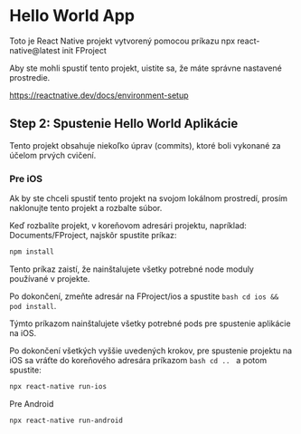 # Hello World App

Toto je React Native projekt vytvorený pomocou príkazu npx react-native@latest init FProject

Aby ste mohli spustiť tento projekt, uistite sa, že máte správne nastavené prostredie.

https://reactnative.dev/docs/environment-setup

## Step 2: Spustenie Hello World Aplikácie

Tento projekt obsahuje niekoľko úprav (commits), ktoré boli vykonané za účelom prvých cvičení.

### Pre iOS

Ak by ste chceli spustiť tento projekt na svojom lokálnom prostredí, prosím naklonujte tento projekt a rozbalte súbor.

Keď rozbalíte projekt, v koreňovom adresári projektu, napríklad: Documents/FProject, najskôr spustite príkaz:

```bash
npm install
```

Tento príkaz zaistí, že nainštalujete všetky potrebné node moduly používané v projekte.

Po dokončení, zmeňte adresár na FProject/ios a spustite ```bash cd ios && pod install```.

Týmto príkazom nainštalujete všetky potrebné pods pre spustenie aplikácie na iOS.

Po dokončení všetkých vyššie uvedených krokov, pre spustenie projektu na iOS sa vráťte do koreňového adresára príkazom ```bash cd .. ``` a potom spustite:
```bash
npx react-native run-ios
```

Pre Android
```bash
npx react-native run-android
```
